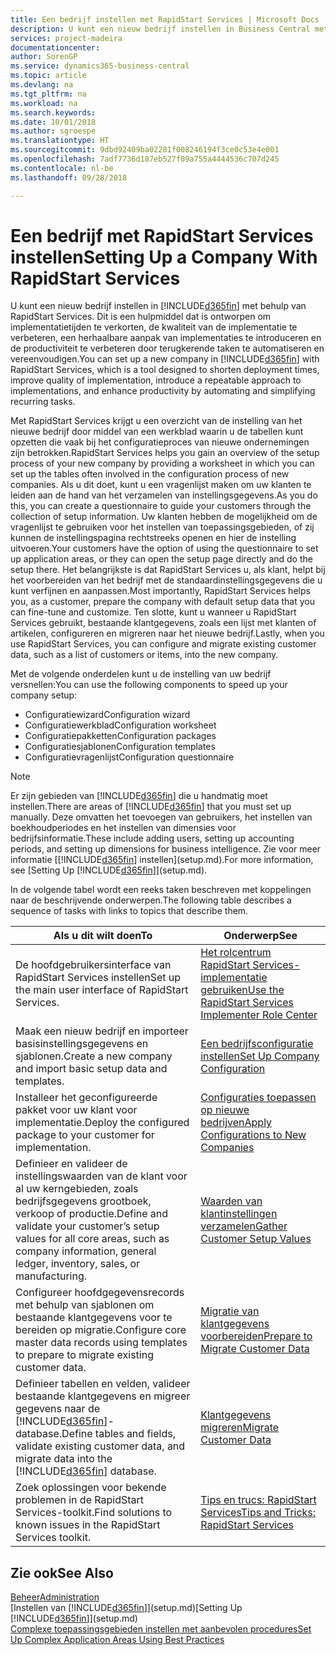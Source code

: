 ```yaml
---
title: Een bedrijf instellen met RapidStart Services | Microsoft Docs
description: U kunt een nieuw bedrijf instellen in Business Central met behulp van RapidStart Services. Dit is een hulpmiddel dat is ontworpen om implementatietijden te verkorten, de kwaliteit van de implementatie te verbeteren, een herhaalbare aanpak van implementaties te introduceren en de productiviteit te verbeteren door terugkerende taken te automatiseren en vereenvoudigen.
services: project-madeira
documentationcenter: 
author: SorenGP
ms.service: dynamics365-business-central
ms.topic: article
ms.devlang: na
ms.tgt_pltfrm: na
ms.workload: na
ms.search.keywords: 
ms.date: 10/01/2018
ms.author: sgroespe
ms.translationtype: HT
ms.sourcegitcommit: 9dbd92409ba02281f008246194f3ce0c53e4e001
ms.openlocfilehash: 7adf7736d187eb527f09a755a4444536c707d245
ms.contentlocale: nl-be
ms.lasthandoff: 09/28/2018

---
```

# <a name="setting-up-a-company-with-rapidstart-services"></a><span data-ttu-id="8a5b3-103">Een bedrijf met RapidStart Services instellen</span><span class="sxs-lookup"><span data-stu-id="8a5b3-103">Setting Up a Company With RapidStart Services</span></span>
<span data-ttu-id="8a5b3-104">U kunt een nieuw bedrijf instellen in [!INCLUDE[d365fin](includes/d365fin_md.md)] met behulp van RapidStart Services. Dit is een hulpmiddel dat is ontworpen om implementatietijden te verkorten, de kwaliteit van de implementatie te verbeteren, een herhaalbare aanpak van implementaties te introduceren en de productiviteit te verbeteren door terugkerende taken te automatiseren en vereenvoudigen.</span><span class="sxs-lookup"><span data-stu-id="8a5b3-104">You can set up a new company in [!INCLUDE[d365fin](includes/d365fin_md.md)] with RapidStart Services, which is a tool designed to shorten deployment times, improve quality of implementation, introduce a repeatable approach to implementations, and enhance productivity by automating and simplifying recurring tasks.</span></span>  

<span data-ttu-id="8a5b3-105">Met RapidStart Services krijgt u een overzicht van de instelling van het nieuwe bedrijf door middel van een werkblad waarin u de tabellen kunt opzetten die vaak bij het configuratieproces van nieuwe ondernemingen zijn betrokken.</span><span class="sxs-lookup"><span data-stu-id="8a5b3-105">RapidStart Services helps you gain an overview of the setup process of your new company by providing a worksheet in which you can set up the tables often involved in the configuration process of new companies.</span></span> <span data-ttu-id="8a5b3-106">Als u dit doet, kunt u een vragenlijst maken om uw klanten te leiden aan de hand van het verzamelen van instellingsgegevens.</span><span class="sxs-lookup"><span data-stu-id="8a5b3-106">As you do this, you can create a questionnaire to guide your customers through the collection of setup information.</span></span> <span data-ttu-id="8a5b3-107">Uw klanten hebben de mogelijkheid om de vragenlijst te gebruiken voor het instellen van toepassingsgebieden, of zij kunnen de instellingspagina rechtstreeks openen en hier de instelling uitvoeren.</span><span class="sxs-lookup"><span data-stu-id="8a5b3-107">Your customers have the option of using the questionnaire to set up application areas, or they can open the setup page directly and do the setup there.</span></span> <span data-ttu-id="8a5b3-108">Het belangrijkste is dat RapidStart Services u, als klant, helpt bij het voorbereiden van het bedrijf met de standaardinstellingsgegevens die u kunt verfijnen en aanpassen.</span><span class="sxs-lookup"><span data-stu-id="8a5b3-108">Most importantly, RapidStart Services helps you, as a customer, prepare the company with default setup data that you can fine-tune and customize.</span></span> <span data-ttu-id="8a5b3-109">Ten slotte, kunt u wanneer u RapidStart Services gebruikt, bestaande klantgegevens, zoals een lijst met klanten of artikelen, configureren en migreren naar het nieuwe bedrijf.</span><span class="sxs-lookup"><span data-stu-id="8a5b3-109">Lastly, when you use RapidStart Services, you can configure and migrate existing customer data, such as a list of customers or items, into the new company.</span></span>

<span data-ttu-id="8a5b3-110">Met de volgende onderdelen kunt u de instelling van uw bedrijf versnellen:</span><span class="sxs-lookup"><span data-stu-id="8a5b3-110">You can use the following components to speed up your company setup:</span></span>  

-   <span data-ttu-id="8a5b3-111">Configuratiewizard</span><span class="sxs-lookup"><span data-stu-id="8a5b3-111">Configuration wizard</span></span>  
-   <span data-ttu-id="8a5b3-112">Configuratiewerkblad</span><span class="sxs-lookup"><span data-stu-id="8a5b3-112">Configuration worksheet</span></span>  
-   <span data-ttu-id="8a5b3-113">Configuratiepakketten</span><span class="sxs-lookup"><span data-stu-id="8a5b3-113">Configuration packages</span></span>  
-   <span data-ttu-id="8a5b3-114">Configuratiesjablonen</span><span class="sxs-lookup"><span data-stu-id="8a5b3-114">Configuration templates</span></span>  
-   <span data-ttu-id="8a5b3-115">Configuratievragenlijst</span><span class="sxs-lookup"><span data-stu-id="8a5b3-115">Configuration questionnaire</span></span>  

> [!Note]  
>  <span data-ttu-id="8a5b3-116">Er zijn gebieden van [!INCLUDE[d365fin](includes/d365fin_md.md)] die u handmatig moet instellen.</span><span class="sxs-lookup"><span data-stu-id="8a5b3-116">There are areas of [!INCLUDE[d365fin](includes/d365fin_md.md)] that you must set up manually.</span></span> <span data-ttu-id="8a5b3-117">Deze omvatten het toevoegen van gebruikers, het instellen van boekhoudperiodes en het instellen van dimensies voor bedrijfsinformatie.</span><span class="sxs-lookup"><span data-stu-id="8a5b3-117">These include adding users, setting up accounting periods, and setting up dimensions for business intelligence.</span></span> <span data-ttu-id="8a5b3-118">Zie voor meer informatie [[!INCLUDE[d365fin](includes/d365fin_md.md)] instellen](setup.md).</span><span class="sxs-lookup"><span data-stu-id="8a5b3-118">For more information, see [Setting Up [!INCLUDE[d365fin](includes/d365fin_md.md)]](setup.md).</span></span>

 <span data-ttu-id="8a5b3-119">In de volgende tabel wordt een reeks taken beschreven met koppelingen naar de beschrijvende onderwerpen.</span><span class="sxs-lookup"><span data-stu-id="8a5b3-119">The following table describes a sequence of tasks with links to topics that describe them.</span></span>

|<span data-ttu-id="8a5b3-120">**Als u dit wilt doen**</span><span class="sxs-lookup"><span data-stu-id="8a5b3-120">**To**</span></span>|<span data-ttu-id="8a5b3-121">**Onderwerp**</span><span class="sxs-lookup"><span data-stu-id="8a5b3-121">**See**</span></span>|  
|------------|-------------|  
|<span data-ttu-id="8a5b3-122">De hoofdgebruikersinterface van RapidStart Services instellen</span><span class="sxs-lookup"><span data-stu-id="8a5b3-122">Set up the main user interface of RapidStart Services.</span></span>|[<span data-ttu-id="8a5b3-123">Het rolcentrum RapidStart Services-implementatie gebruiken</span><span class="sxs-lookup"><span data-stu-id="8a5b3-123">Use the RapidStart Services Implementer Role Center</span></span>](admin-how-to-use-the-rapidstart-services-role-center-to-track-progress.md)|  
|<span data-ttu-id="8a5b3-124">Maak een nieuw bedrijf en importeer basisinstellingsgegevens en sjablonen.</span><span class="sxs-lookup"><span data-stu-id="8a5b3-124">Create a new company and import basic setup data and templates.</span></span>|[<span data-ttu-id="8a5b3-125">Een bedrijfsconfiguratie instellen</span><span class="sxs-lookup"><span data-stu-id="8a5b3-125">Set Up Company Configuration</span></span>](admin-set-up-company-configuration.md)|  
|<span data-ttu-id="8a5b3-126">Installeer het geconfigureerde pakket voor uw klant voor implementatie.</span><span class="sxs-lookup"><span data-stu-id="8a5b3-126">Deploy the configured package to your customer for implementation.</span></span>|[<span data-ttu-id="8a5b3-127">Configuraties toepassen op nieuwe bedrijven</span><span class="sxs-lookup"><span data-stu-id="8a5b3-127">Apply Configurations to New Companies</span></span>](admin-apply-configuration-to-new-companies.md)|
|<span data-ttu-id="8a5b3-128">Definieer en valideer de instellingswaarden van de klant voor al uw kerngebieden, zoals bedrijfsgegevens grootboek, verkoop of productie.</span><span class="sxs-lookup"><span data-stu-id="8a5b3-128">Define and validate your customer’s setup values for all core areas, such as company information, general ledger, inventory, sales, or manufacturing.</span></span>|[<span data-ttu-id="8a5b3-129">Waarden van klantinstellingen verzamelen</span><span class="sxs-lookup"><span data-stu-id="8a5b3-129">Gather Customer Setup Values</span></span>](admin-gather-customer-setup-values.md)|  
|<span data-ttu-id="8a5b3-130">Configureer hoofdgegevensrecords met behulp van sjablonen om bestaande klantgegevens voor te bereiden op migratie.</span><span class="sxs-lookup"><span data-stu-id="8a5b3-130">Configure core master data records using templates to prepare to migrate existing customer data.</span></span>|[<span data-ttu-id="8a5b3-131">Migratie van klantgegevens voorbereiden</span><span class="sxs-lookup"><span data-stu-id="8a5b3-131">Prepare to Migrate Customer Data</span></span>](admin-use-templates-to-prepare-customer-data-for-migration.md)|  
|<span data-ttu-id="8a5b3-132">Definieer tabellen en velden, valideer bestaande klantgegevens en migreer gegevens naar de [!INCLUDE[d365fin](includes/d365fin_md.md)]-database.</span><span class="sxs-lookup"><span data-stu-id="8a5b3-132">Define tables and fields, validate existing customer data, and migrate data into the [!INCLUDE[d365fin](includes/d365fin_md.md)] database.</span></span>|[<span data-ttu-id="8a5b3-133">Klantgegevens migreren</span><span class="sxs-lookup"><span data-stu-id="8a5b3-133">Migrate Customer Data</span></span>](admin-migrate-customer-data.md)|  
|<span data-ttu-id="8a5b3-134">Zoek oplossingen voor bekende problemen in de RapidStart Services-toolkit.</span><span class="sxs-lookup"><span data-stu-id="8a5b3-134">Find solutions to known issues in the RapidStart Services toolkit.</span></span>|[<span data-ttu-id="8a5b3-135">Tips en trucs: RapidStart Services</span><span class="sxs-lookup"><span data-stu-id="8a5b3-135">Tips and Tricks: RapidStart Services</span></span>](admin-tips-and-tricks-rapidstart-services.md)|  

## <a name="see-also"></a><span data-ttu-id="8a5b3-136">Zie ook</span><span class="sxs-lookup"><span data-stu-id="8a5b3-136">See Also</span></span>  
[<span data-ttu-id="8a5b3-137">Beheer</span><span class="sxs-lookup"><span data-stu-id="8a5b3-137">Administration</span></span>](admin-setup-and-administration.md)  
<span data-ttu-id="8a5b3-138">[Instellen van [!INCLUDE[d365fin](includes/d365fin_md.md)]](setup.md)</span><span class="sxs-lookup"><span data-stu-id="8a5b3-138">[Setting Up [!INCLUDE[d365fin](includes/d365fin_md.md)]](setup.md)</span></span>  
[<span data-ttu-id="8a5b3-139">Complexe toepassingsgebieden instellen met aanbevolen procedures</span><span class="sxs-lookup"><span data-stu-id="8a5b3-139">Set Up Complex Application Areas Using Best Practices</span></span>](set-up-complex-application-areas-using-best-practices.md)   

